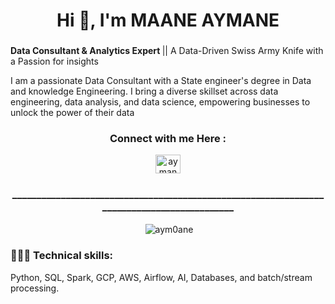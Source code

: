 
<h1 align="center">Hi 👋, I'm MAANE AYMANE</h1>
<h3 align="center"></h3>
  
<p> <strong> Data Consultant & Analytics Expert </strong> || A Data-Driven Swiss Army Knife with a Passion for insights

I am a passionate Data Consultant with a State engineer's degree in Data and knowledge Engineering. I bring a diverse skillset across data engineering, data analysis, and data science, empowering businesses to unlock the power of their data</p>

<h3 align="center">Connect with me Here : </h3>
<p align="center">
<a href="https://linkedin.com/in/aymane-maane-888970115/" target="blank"><img align="center" src="https://raw.githubusercontent.com/rahuldkjain/github-profile-readme-generator/master/src/images/icons/Social/linked-in-alt.svg" alt="aymane-maane-888970115/" height="30" width="40" /></a>
</p>
<h3 align="center">___________________________________________________________________________________________</h3>
<p align="center">&nbsp;<img align="center" src="https://github-readme-stats.vercel.app/api?username=aym0ane&show_icons=true&locale=en" alt="aym0ane" /></p>


<h3 align="left">👨🏻‍💻 Technical skills: </h3>
 Python, SQL, Spark, GCP, AWS, Airflow, AI, Databases, and batch/stream processing.
